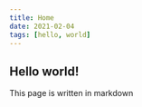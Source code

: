 ```yaml
---
title: Home
date: 2021-02-04
tags: [hello, world]
---
```


## Hello world!
This page is written in markdown
